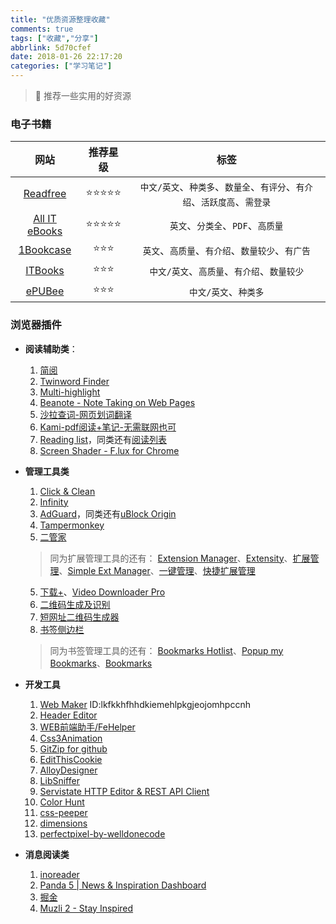 ```yaml
---
title: "优质资源整理收藏"
comments: true
tags: ["收藏","分享"]
abbrlink: 5d70cfef
date: 2018-01-26 22:17:20
categories: ["学习笔记"]
---
```


> :pushpin: 推荐一些实用的好资源


### 电子书籍

|    网站    |       推荐星级       |      标签     |
|:-------:|:-------------:|:----------:|
| [Readfree][01]  |   :star::star::star::star::star:  | `中文/英文`、`种类多`、`数量全`、`有评分`、`有介绍`、`活跃度高`、`需登录` |
| [All IT eBooks][02] |  :star::star::star::star::star:  | `英文`、`分类全`、`PDF`、`高质量` |
| [1Bookcase][03] | :star::star::star: | `英文`、`高质量`、`有介绍`、`数量较少`、`有广告` |
| [ITBooks][04] | :star::star::star:  |   `中文/英文`、`高质量`、`有介绍`、`数量较少`  |
| [ePUBee][05] | :star::star::star:  |   `中文/英文`、`种类多` |

### 浏览器插件

* **阅读辅助类**：
  1. [简阅][06]
  2. [Twinword Finder][07]
  3. [Multi-highlight][08]
  4. [Beanote - Note Taking on Web Pages][09]
  5. [沙拉查词-网页划词翻译][10]
  6. [Kami-pdf阅读+笔记-无需联网也可][51]
  7. [Reading list][11]，同类还有[阅读列表][48]
  8. [Screen Shader - F.lux for Chrome][12]

* **管理工具类**
  1. [Click & Clean][13]
  2. [Infinity][50]
  2. [AdGuard][14]，同类还有[uBlock Origin][49]
  3. [Tampermonkey][15]
  4. [二管家][16]
  > 同为扩展管理工具的还有： [Extension Manager][17]、[Extensity][22]、[扩展管理][18]、[Simple Ext Manager][19]、[一键管理][20]、[快捷扩展管理][21]
  5. [下载+][23]、[Video Downloader Pro][29]
  6. [二维码生成及识别][24]
  7. [短网址二维码生成器][25]
  8. [书签侧边栏][26]
  > 同为书签管理工具的还有： [Bookmarks Hotlist][27]、[Popup my Bookmarks][37]、[Bookmarks][28]

* **开发工具**
  1. [Web Maker][30] ID:lkfkkhfhhdkiemehlpkgjeojomhpccnh
  2. [Header Editor][31]
  3. [WEB前端助手/FeHelper][32]
  4. [Css3Animation][33]
  5. [GitZip for github][34]
  6. [EditThisCookie][35]
  7. [AlloyDesigner][36]
  8. [LibSniffer][38]
  9. [Servistate HTTP Editor & REST API Client][39]
  10. [Color Hunt][40]
  11. [css-peeper][41]
  12. [dimensions][42]
  13. [perfectpixel-by-welldonecode][43]

* **消息阅读类**
  1. [inoreader][44]
  2. [Panda 5 | News & Inspiration Dashboard][45]
  3. [掘金][46]
  4. [Muzli 2 - Stay Inspired][47]


[01]: http://readfree.me/
[02]: http://www.allitebooks.com/
[03]: https://1bookcase.com/
[04]: http://books.iteblog.com/
[05]: http://cn.epubee.com/books/
[06]: http://ksria.com/simpread/
[07]: https://www.twinword.com/finder/
[08]: https://chrome.google.com/webstore/detail/pfgfgjlejbbpfmcfjhdmikihihddeeji
[09]: https://chrome.google.com/webstore/detail/nikccehomlnjkmgmhnieecolhgdafajb
[10]: https://chrome.google.com/webstore/detail/cdonnmffkdaoajfknoeeecmchibpmkmg
[11]: https://chrome.google.com/webstore/detail/pgkdcepboeicdjeklohlkhjnoaadbpbj
[12]: https://chrome.google.com/webstore/detail/fmlboobidmkelggdainpknloccojpppi
[13]: https://chrome.google.com/webstore/detail/ghgabhipcejejjmhhchfonmamedcbeod
[14]: https://adguard.com/zh_cn/adguard-browser-extension/overview.html
[15]: https://chrome.google.com/webstore/detail/dhdgffkkebhmkfjojejmpbldmpobfkfo
[16]: https://chrome.google.com/webstore/detail/aajodjghehmlpahhboidcpfjcncmcklf
[17]: https://chrome.google.com/webstore/detail/gjldcdngmdknpinoemndlidpcabkggco
[18]: https://chrome.google.com/webstore/detail/bgejgfcdaicmfbfphchgcdgnpnbcondb
[19]: https://chrome.google.com/webstore/detail/kniehgiejgnnpgojkdhhjbgbllnfkfdk
[20]: https://chrome.google.com/webstore/detail/kfjmkgngkgpgjdoealkmmajmmhpnffoj
[21]: https://github.com/HangYang/one-click-extensions-manager
[22]: https://chrome.google.com/webstore/detail/jjmflmamggggndanpgfnpelongoepncg
[23]: https://chrome.google.com/webstore/detail/gokgophibdidjjpildcdbfpmcahilaaf
[24]: https://chrome.google.com/webstore/detail/hkojjajclkgeijhcmfjcjkddfjpaimek
[25]: https://chrome.google.com/webstore/detail/dohkaoejmhididdilnijehaeegkgchfl
[26]: https://github.com/Kiuryy/Bookmark_Sidebar
[27]: https://chrome.google.com/webstore/detail/jnbabccejebnlmnjendoibdlbpbgbham
[28]: https://chrome.google.com/webstore/detail/edgcdcdceojjbiebdbgmacecicaknjih
[29]: https://chrome.google.com/webstore/detail/ilppkoakomgpcblpemgbloapenijdcho
[30]: https://webmakerapp.com/
[31]: http://team.firefoxcn.net/#addons
[32]: https://www.baidufe.com/fehelper
[33]: https://chrome.google.com/webstore/detail/lhbbbidpkalopmenjffckblgbdhcffpa
[34]: https://chrome.google.com/webstore/detail/ffabmkklhbepgcgfonabamgnfafbdlkn
[35]: http://www.editthiscookie.com/
[36]: http://alloyteam.github.io/AlloyDesigner/
[37]: https://chrome.google.com/webstore/detail/mppflflkbbafeopeoeigkbbdjdbeifni
[38]: https://github.com/justjavac/ChromeSnifferPlus
[39]: https://chrome.google.com/webstore/detail/mmdjghedkfbdhbjhmefbbgjaihmmhkeg
[40]: http://colorhunt.co/
[41]: https://chrome.google.com/webstore/detail/css-peeper/mbnbehikldjhnfehhnaidhjhoofhpehk
[42]: https://chrome.google.com/webstore/detail/dimensions/baocaagndhipibgklemoalmkljaimfdj
[43]: https://chrome.google.com/webstore/detail/perfectpixel-by-welldonec/dkaagdgjmgdmbnecmcefdhjekcoceebi
[44]: https://chrome.google.com/webstore/detail/inoreader-companion/kfimphpokifbjgmjflanmfeppcjimgah
[45]: https://chrome.google.com/webstore/detail/panda-5-news-inspiration/haafibkemckmbknhfkiiniobjpgkebko
[46]: https://chrome.google.com/webstore/detail/%E6%8E%98%E9%87%91/lecdifefmmfjnjjinhaennhdlmcaeeeb
[47]: https://chrome.google.com/webstore/detail/muzli-2-stay-inspired/glcipcfhmopcgidicgdociohdoicpdfc
[48]: https://chrome.google.com/webstore/detail/lloccabjgblebdmncjndmiibianflabo
[49]: https://chrome.google.com/webstore/detail/cjpalhdlnbpafiamejdnhcphjbkeiagm
[50]: https://chrome.google.com/webstore/detail/nnnkddnnlpamobajfibfdgfnbcnkgngh
[51]: https://chrome.google.com/webstore/detail/ecnphlgnajanjnkcmbpancdjoidceilk
